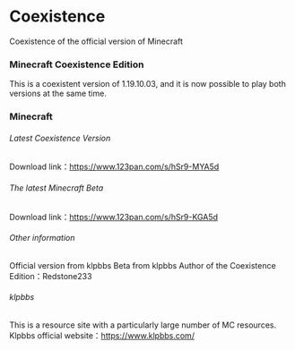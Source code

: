 # Coexistence
Coexistence of the official version of Minecraft

### Minecraft Coexistence Edition
This is a coexistent version of 1.19.10.03, and it is now possible to play both versions at the same time.

### Minecraft
###### Latest Coexistence Version
Download link：https://www.123pan.com/s/hSr9-MYA5d

###### The latest Minecraft Beta
Download link：https://www.123pan.com/s/hSr9-KGA5d

###### Other information
Official version from klpbbs
Beta from klpbbs
Author of the Coexistence Edition：Redstone233

###### klpbbs
This is a resource site with a particularly large number of MC resources.
Klpbbs official website：https://www.klpbbs.com/
